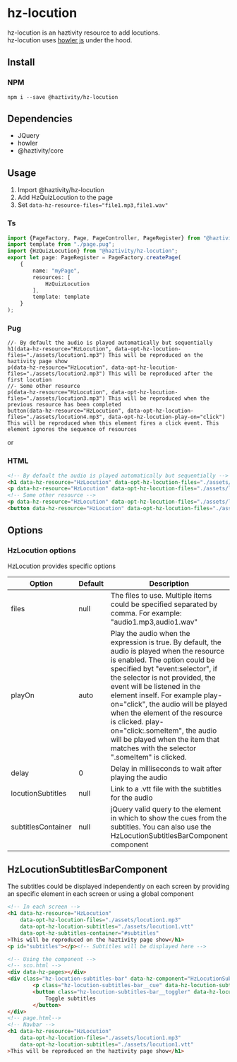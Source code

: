 # hz-locution
hz-locution is an haztivity resource to add locutions.\
hz-locution uses [howler js](https://github.com/goldfire/howler.js) under the hood.
## Install
### NPM
```npm i --save @haztivity/hz-locution```
## Dependencies
- JQuery
- howler
- @haztivity/core
## Usage
1. Import @haztivity/hz-locution
2. Add HzQuizLocution to the page
3. Set ```data-hz-resource-files="file1.mp3,file1.wav"```
### Ts
```typescript
import {PageFactory, Page, PageController, PageRegister} from "@haztivity/core";
import template from "./page.pug";
import {HzQuizLocution} from "@haztivity/hz-locution";
export let page: PageRegister = PageFactory.createPage(
    {
        name: "myPage",
        resources: [
            HzQuizLocution
        ],
        template: template
    }
);
```
### Pug
```pug
//- By default the audio is played automatically but sequentially
h1(data-hz-resource="HzLocution", data-opt-hz-locution-files="./assets/locution1.mp3") This will be reproduced on the haztivity page show
p(data-hz-resource="HzLocution", data-opt-hz-locution-files="./assets/locution2.mp3") This will be reproduced after the first locution
//- Some other resource
p(data-hz-resource="HzLocution", data-opt-hz-locution-files="./assets/locution3.mp3") This will be reproduced when the previous resource has been completed
button(data-hz-resource="HzLocution", data-opt-hz-locution-files="./assets/locution4.mp3", data-opt-hz-locution-play-on="click") This will be reproduced when this element fires a click event. This element ignores the sequence of resources
```
or
### HTML
```html
<!-- By default the audio is played automatically but sequentially -->
<h1 data-hz-resource="HzLocution" data-opt-hz-locution-files="./assets/locution1.mp3"> This will be reproduced on the haztivity page show</h1>
<p data-hz-resource="HzLocution" data-opt-hz-locution-files="./assets/locution2.mp3"> This will be reproduced after the first locution</p>
<!-- Some other resource -->
<p data-hz-resource="HzLocution" data-opt-hz-locution-files="./assets/locution3.mp3"> This will be reproduced when the previous resource has been completed</p>
<button data-hz-resource="HzLocution" data-opt-hz-locution-files="./assets/locution4.mp3" data-opt-hz-locution-play-on="click">This will be reproduced when this element fires a click event. This element ignores the sequence of resources</button>
```
## Options
### HzLocution options
HzLocution provides specific options

| Option            | Default | Description |
| ----------------- | ------- | ----------- |
| files             | null    | The files to use. Multiple items could be specified separated by comma. For example: "audio1.mp3,audio1.wav"|
| playOn            | auto    | Play the audio when the expression is true. By default, the audio is played when the resource is enabled. The option could be specified byt "event:selector", if the selector is not provided, the event will be listened in the element inself. For example play-on="click", the audio will be played when the element of the resource is clicked. play-on="click:.someItem", the audio will be played when the item that matches with the selector ".someItem" is clicked.|
| delay             | 0       | Delay in milliseconds to wait after playing the audio |
| locutionSubtitles | null    | Link to a .vtt file with the subtitles for the audio |
| subtitlesContainer| null    | jQuery valid query to the element in which to show the cues from the subtitles. You can also use the HzLocutionSubtitlesBarComponent component |

## HzLocutionSubtitlesBarComponent
The subtitles could be displayed independently on each screen by providing an specific element in each screen or using a global component
```html
<!-- In each screen -->
<h1 data-hz-resource="HzLocution"
    data-opt-hz-locution-files="./assets/locution1.mp3"
    data-opt-hz-locution-subtitles="./assets/locution1.vtt"
    data-opt-hz-subtitles-container="#subtitles"
>This will be reproduced on the haztivity page show</h1>
<p id="subtitles"></p><!-- Subtitles will be displayed here -->
```
```html
<!-- Using the component -->
<!-- sco.html -->
<div data-hz-pages></div>
<div class="hz-locution-subtitles-bar" data-hz-component="HzLocutionSubtitlesBar">
        <p class="hz-locution-subtitles-bar__cue" data-hz-locution-subtitles-bar-cue></p>
        <button class="hz-locution-subtitles-bar__toggler" data-hz-locution-subtitles-bar-toggler>
            Toggle subtitles
        </button>
</div>
<!-- page.html-->
<!-- Navbar -->
<h1 data-hz-resource="HzLocution"
    data-opt-hz-locution-files="./assets/locution1.mp3"
    data-opt-hz-locution-subtitles="./assets/locution1.vtt"
>This will be reproduced on the haztivity page show</h1>
```
